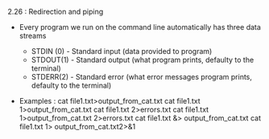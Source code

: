 2.26 : Redirection and piping

- Every program we run on the command line automatically has three data streams
    - STDIN (0) - Standard input (data provided to program)
    - STDOUT(1) - Standard output (what program prints, defaulty to the terminal)
    - STDERR(2) - Standard error (what error messages program prints, defaulty to the terminal)

- Examples : cat file1.txt>output_from_cat.txt
             cat file1.txt 1>output_from_cat.txt
             cat file1.txt 2>errors.txt
             cat file1.txt 1>output_from_cat.txt 2>errors.txt
             cat file1.txt &> output_from_cat.txt
             cat file1.txt 1> output_from_cat.txt2>&1

            